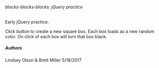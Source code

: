 ###### blocks-blocks-blocks: jQuery practice
Early jQuery practice.

Click button to create a new square box.
Each box loads as a new random color.
On click of each box will turn that box black.

##### Authors
Lindsey Olson & Brett Miller
5/18/2017
